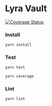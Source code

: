 # Lyra Vault

[![Coverage Status](https://coveralls.io/repos/github/rokusk/lyra-vaults/badge.svg?branch=master)](https://coveralls.io/github/rokusk/lyra-vaults?branch=master)

### Install

```bash
yarn install
```

### Test

```bash
yarn test

yarn coverage
```

### Lint

```
yarn lint
```

